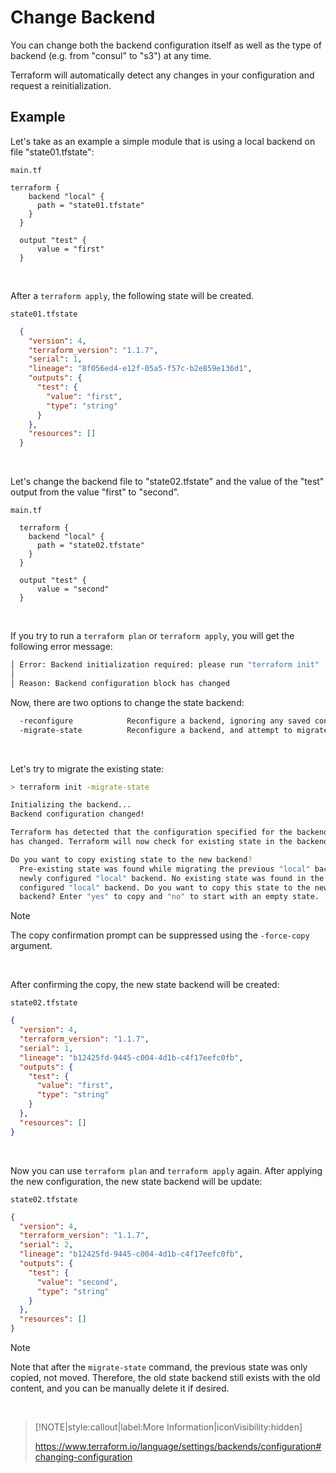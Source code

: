 # Change Backend

You can change both the backend configuration itself as well as the type of backend (e.g. from "consul" to "s3") at any time.

Terraform will automatically detect any changes in your configuration and request a reinitialization.

## Example

Let's take as an example a simple module that is using a local backend on file "state01.tfstate":

`main.tf`
```hcl
terraform {
    backend "local" {
      path = "state01.tfstate"
    }
  }
  
  output "test" {
      value = "first"
  }
````

<br>

After a `terraform apply`, the following state will be created.

`state01.tfstate`
```json
  {
    "version": 4,
    "terraform_version": "1.1.7",
    "serial": 1,
    "lineage": "8f056ed4-e12f-05a5-f57c-b2e859e136d1",
    "outputs": {
      "test": {
        "value": "first",
        "type": "string"
      }
    },
    "resources": []
  }
```

<br>

Let's change the backend file to "state02.tfstate" and the value of the "test" output from the value "first" to "second".

`main.tf`
```hcl
  terraform {
    backend "local" {
      path = "state02.tfstate"
    }
  }
  
  output "test" {
      value = "second"
  }
```

<br>

If you try to run a `terraform plan` or `terraform apply`, you will get the following error message:

```bash
│ Error: Backend initialization required: please run "terraform init"
│ 
│ Reason: Backend configuration block has changed
```

Now, there are two options to change the state backend:

```bash
  -reconfigure            Reconfigure a backend, ignoring any saved configuration.
  -migrate-state          Reconfigure a backend, and attempt to migrate any existing state.
```

<br>

Let's try to migrate the existing state:

```bash
> terraform init -migrate-state

Initializing the backend...
Backend configuration changed!

Terraform has detected that the configuration specified for the backend
has changed. Terraform will now check for existing state in the backends.

Do you want to copy existing state to the new backend?
  Pre-existing state was found while migrating the previous "local" backend to the
  newly configured "local" backend. No existing state was found in the newly
  configured "local" backend. Do you want to copy this state to the new "local"
  backend? Enter "yes" to copy and "no" to start with an empty state.
```

> [!NOTE]
> The copy confirmation prompt can be suppressed using the `-force-copy` argument.

<br>

After confirming the copy, the new state backend will be created:

`state02.tfstate`
```json
{
  "version": 4,
  "terraform_version": "1.1.7",
  "serial": 1,
  "lineage": "b12425fd-9445-c004-4d1b-c4f17eefc0fb",
  "outputs": {
    "test": {
      "value": "first",
      "type": "string"
    }
  },
  "resources": []
}
```

<br>

Now you can use `terraform plan` and `terraform apply` again.
After applying the new configuration, the new state backend will be update:

`state02.tfstate`
```json
{
  "version": 4,
  "terraform_version": "1.1.7",
  "serial": 2,
  "lineage": "b12425fd-9445-c004-4d1b-c4f17eefc0fb",
  "outputs": {
    "test": {
      "value": "second",
      "type": "string"
    }
  },
  "resources": []
}
```

> [!NOTE]
> Note that after the `migrate-state` command, the previous state was only copied, not moved.
> Therefore, the old state backend still exists with the old content, and you can be manually delete it if desired.

<br>

> [!NOTE|style:callout|label:More Information|iconVisibility:hidden]
>
> https://www.terraform.io/language/settings/backends/configuration#changing-configuration